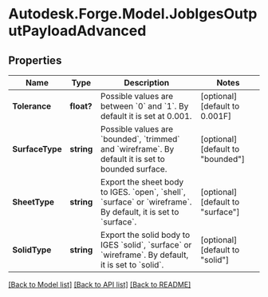 # Autodesk.Forge.Model.JobIgesOutputPayloadAdvanced
## Properties

Name | Type | Description | Notes
------------ | ------------- | ------------- | -------------
**Tolerance** | **float?** | Possible values are between &#x60;0&#x60; and &#x60;1&#x60;. By default it is set at 0.001. | [optional] [default to 0.001F]
**SurfaceType** | **string** | Possible values are &#x60;bounded&#x60;, &#x60;trimmed&#x60; and &#x60;wireframe&#x60;. By default it is set to bounded surface. | [optional] [default to "bounded"]
**SheetType** | **string** | Export the sheet body to IGES. &#x60;open&#x60;, &#x60;shell&#x60;, &#x60;surface&#x60; or &#x60;wireframe&#x60;. By default, it is set to &#x60;surface&#x60;. | [optional] [default to "surface"]
**SolidType** | **string** | Export the solid body to IGES &#x60;solid&#x60;, &#x60;surface&#x60; or &#x60;wireframe&#x60;. By default, it is set to &#x60;solid&#x60;. | [optional] [default to "solid"]

[[Back to Model list]](../README.md#documentation-for-models) [[Back to API list]](../README.md#documentation-for-api-endpoints) [[Back to README]](../README.md)

